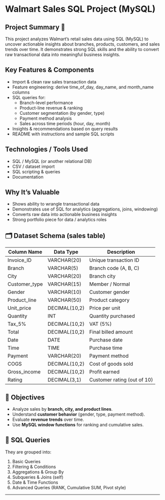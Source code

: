 # Walmart Sales SQL Project (MySQL)

## Project Summary 📖
This project analyzes Walmart’s retail sales data using SQL (MySQL) to uncover actionable insights about branches, products, customers, and sales trends over time. It demonstrates strong SQL skills and the ability to convert raw transactional data into meaningful business insights.

## Key Features & Components
- Import & clean raw sales transaction data
- Feature engineering: derive time_of_day, day_name, and month_name columns
- SQL queries for:
  - Branch-level performance
  - Product-line revenue & ranking
  - Customer segmentation (by gender, type)
  - Payment method analysis
  - Sales across time periods (hour, day, month)
- Insights & recommendations based on query results
- README with instructions and sample SQL scripts

## Technologies / Tools Used
- SQL / MySQL (or another relational DB)
- CSV / dataset import
- SQL scripting & queries
- Documentation

## Why It’s Valuable
- Shows ability to wrangle transactional data
- Demonstrates use of SQL for analytics (aggregations, joins, windowing)
- Converts raw data into actionable business insights
- Strong portfolio piece for data / analytics roles

## 🗂 Dataset Schema (sales table)

| Column Name     | Data Type    | Description |
|-----------------|-------------|-------------|
| Invoice_ID      | VARCHAR(20) | Unique transaction ID |
| Branch          | VARCHAR(5)  | Branch code (A, B, C) |
| City            | VARCHAR(20) | Branch city |
| Customer_type   | VARCHAR(15) | Member / Normal |
| Gender          | VARCHAR(10) | Customer gender |
| Product_line    | VARCHAR(50) | Product category |
| Unit_price      | DECIMAL(10,2) | Price per unit |
| Quantity        | INT         | Quantity purchased |
| Tax_5%          | DECIMAL(10,2) | VAT (5%) |
| Total           | DECIMAL(10,2) | Final billed amount |
| Date            | DATE        | Purchase date |
| Time            | TIME        | Purchase time |
| Payment         | VARCHAR(20) | Payment method |
| COGS            | DECIMAL(10,2) | Cost of goods sold |
| Gross_income    | DECIMAL(10,2) | Profit earned |
| Rating          | DECIMAL(3,1)  | Customer rating (out of 10) |

## 🎯 Objectives
- Analyze sales by **branch, city, and product lines**.  
- Understand **customer behavior** (gender, type, payment method).  
- Evaluate **revenue trends** over time.  
- Use **MySQL window functions** for ranking and cumulative sales.  

## 📑 SQL Queries
They are grouped into:  
1. Basic Queries  
2. Filtering & Conditions  
3. Aggregations & Group By  
4. Subqueries & Joins (self)  
5. Date & Time Functions  
6. Advanced Queries (RANK, Cumulative SUM, Pivot style)  

---
